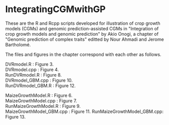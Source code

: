 # IntegratingCGMwithGP

These are the R and Rcpp scripts developed for illustration of crop growth models (CGMs) and genomic prediction-assisted CGMs in "Integration of crop growth models and genomic prediction" by Akio Onogi, a chapter of "Genomic prediction of complex traits" editted by Nour Ahmadi and Jerome Bartholomé.  
  
The files and figures in the chapter correspond with each other as follows.  
  
DVRmodel.R                 : Figure 3.  
DVRmodel.cpp               : Figure 4.  
RunDVRmodel.R              : Figure 8.  
DVRmodel_GBM.cpp           : Figure 10.  
RunDVRmodel_GBM.R          : Figure 12.  
  
MaizeGrowthModel.R         : Figure 6.  
MaizeGrowthModel.cpp       : Figure 7.  
RunMaizeGrowthModel.R      : Figure 9.  
MaizeGrowthModel_GBM.cpp   : Figure 11.
RunMaizeGrowthModel_GBM.cpp: Figure 13.  
